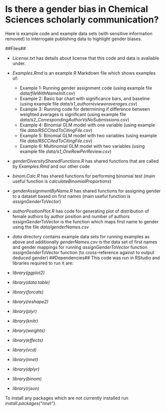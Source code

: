 # Is there a gender bias in Chemical Sciences scholarly communication? #
Here is example code and example data sets (with sensitive information removed) to interrogate publishing data to highlight gender biases.

##Files##
* *License.txt* has details about license that this code and data is available under.
* *Examples.Rmd* is an example R Markdown file which shows examples of:
  * Example 1: Running gender assignment code (using example file *data/fileWithNameInIt.csv*)
  * Example 2: Basic bar chart with significance bars, and baseline (using example file *data/s1_authorrevieweraverages.csv*)
  * Example 3: Running code for determining if difference between weighted averages is significant (using example file *data/s2_CorrespondingAuthorVsNoSubmissions.csv*)
  * Example 4: Binomial GLM model with one variable (using example file *data/RSCCitedToCitingFile.csv*)
  * Example 5: Binomial GLM model with two variables (using example file *data/RSCCitedToCitingFile.csv*)
  * Example 6: Multinomial GLM model with two variables (using example file *data/s1_OneRowPerReview.csv*)
* *genderDiversitySharedFunctions.R* has shared functions that are called by *Examples.Rmd* and our other code
* *binom.Calc.R* has shared functions for performing binomial test (main useful function is *calculateBinomialProportions*)
* *genderAssignmentByName.R* has shared functions for assigning gender to a dataset based on first names (main useful function is *assignGenderToVector*)
* *authorPositionPlot.R* has code for generating plot of distribution of female authors by author position and number of authors
*assignGenderToVector* is the function which maps first name to gender using the file *data/genderNames.csv*
* *data* directory contains example data sets for running examples as above and additionally *genderNames.csv* is the data set of first names and gender mappings for  running *assignGenderToVector* function *assignGenderToVector* function (to cross-reference against to output deduced gender)
##Dependencies##
This code was run in RStudio and libraries required to run it are:

* *library(ggplot2)*
* *library(data.table)*
* *library(forcats)*
* *library(reshape2)*
* *library(plyr)*
* *library(knitr)*
* *library(weights)*
* *library(effects)*
* *library(vcd)*
* *library(nnet)*
* *library(dplyr)*
* *library(binom)*
* *library(rjson)*

To install any packages which are not currently installed run *install.packages("nnet")*.